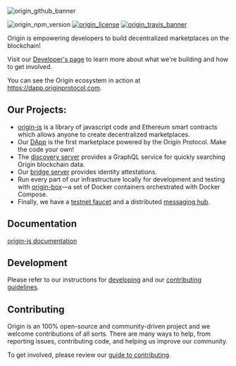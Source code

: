 ![origin_github_banner](https://user-images.githubusercontent.com/673455/37314301-f8db9a90-2618-11e8-8fee-b44f38febf38.png)

![origin_npm_version](https://img.shields.io/npm/v/origin.svg?style=flat-square&colorA=111d28&colorB=1a82ff)
[![origin_license](https://img.shields.io/badge/license-MIT-6e3bea.svg?style=flat-square&colorA=111d28)](https://github.com/OriginProtocol/origin/blob/master/origin-js/LICENSE)
[![origin_travis_banner](https://img.shields.io/travis/OriginProtocol/origin-js/master.svg?style=flat-square&colorA=111d28)](https://travis-ci.org/OriginProtocol/origin-js)

Origin is empowering developers to build decentralized marketplaces on the blockchain!

Visit our [Developer's page](https://www.originprotocol.com/developers) to learn more about what we're building and how to get involved.

You can see the Origin ecosystem in action at https://dapp.originprotocol.com.

## Our Projects:

* [origin-js](https://github.com/OriginProtocol/origin/tree/master/origin-js) is a library of javascript code and Ethereum smart contracts which allows anyone to create decentralized marketplaces.
* Our [DApp](https://github.com/OriginProtocol/origin/tree/master/origin-dapp) is the first marketplace powered by the Origin Protocol. Make the code your own!
* The [discovery server](https://github.com/OriginProtocol/origin/tree/master/origin-discovery) provides a GraphQL service for quickly searching Origin blockchain data.
* Our [bridge server](https://github.com/OriginProtocol/origin/tree/master/origin-bridge) provides identity attestations. 
* Run every part of our infrastructure locally for development and testing with [origin-box](https://github.com/OriginProtocol/origin/tree/master/development)—a set of Docker containers orchestrated with Docker Compose.
* Finally, we have a [testnet faucet](https://github.com/OriginProtocol/origin/tree/master/origin-faucet) and a distributed [messaging hub](https://github.com/OriginProtocol/origin/tree/master/origin-messaging).

## Documentation

[origin-js documentation](http://docs.originprotocol.com/)

## Development

Please refer to our instructions for [developing](https://github.com/OriginProtocol/origin/tree/master/DEVELOPMENT.md) and our [contributing guidelines](https://github.com/OriginProtocol/origin/tree/master/CONTRIBUTING.md).

## Contributing

Origin is an 100% open-source and community-driven project and we welcome contributions of all sorts. There are many ways to help, from reporting issues, contributing code, and helping us improve our community.

To get involved, please review our [guide to contributing](https://www.originprotocol.com/developers).
